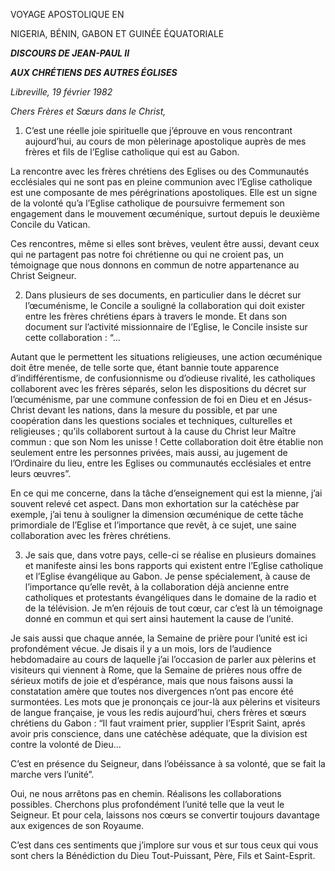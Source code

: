 VOYAGE APOSTOLIQUE EN

NIGERIA, BÉNIN, GABON ET GUINÉE ÉQUATORIALE

***DISCOURS DE JEAN-PAUL II***

***AUX CHRÉTIENS DES AUTRES ÉGLISES***

*Libreville, 19 février 1982*

*Chers Frères et Sœurs dans le Christ,*

1. C’est une réelle joie spirituelle que j’éprouve en vous rencontrant aujourd’hui, au cours de mon pèlerinage apostolique auprès de mes frères et fils de l’Eglise catholique qui est au Gabon.

La rencontre avec les frères chrétiens des Eglises ou des Communautés ecclésiales qui ne sont pas en pleine communion avec l’Eglise catholique est une composante de mes pérégrinations apostoliques. Elle est un signe de la volonté qu’a l’Eglise catholique de poursuivre fermement son engagement dans le mouvement œcuménique, surtout depuis le deuxième Concile du Vatican.

Ces rencontres, même si elles sont brèves, veulent être aussi, devant ceux qui ne partagent pas notre foi chrétienne ou qui ne croient pas, un témoignage que nous donnons en commun de notre appartenance au Christ Seigneur.

2. Dans plusieurs de ses documents, en particulier dans le décret sur l’œcuménisme, le Concile a souligné la collaboration qui doit exister entre les frères chrétiens épars à travers le monde. Et dans son document sur l’activité missionnaire de l’Eglise, le Concile insiste sur cette collaboration : “...

Autant que le permettent les situations religieuses, une action œcuménique doit être menée, de telle sorte que, étant bannie toute apparence d’indifférentisme, de confusionnisme ou d’odieuse rivalité, les catholiques collaborent avec les frères séparés, selon les dispositions du décret sur l’œcuménisme, par une commune confession de foi en Dieu et en Jésus-Christ devant les nations, dans la mesure du possible, et par une coopération dans les questions sociales et techniques, culturelles et religieuses ; qu’ils collaborent surtout à la cause du Christ leur Maître commun : que son Nom les unisse ! Cette collaboration doit être établie non seulement entre les personnes privées, mais aussi, au jugement de l’Ordinaire du lieu, entre les Eglises ou communautés ecclésiales et entre leurs œuvres”.

En ce qui me concerne, dans la tâche d’enseignement qui est la mienne, j’ai souvent relevé cet aspect. Dans mon exhortation sur la catéchèse par exemple, j’ai tenu à souligner la dimension œcuménique de cette tâche primordiale de l’Eglise et l’importance que revêt, à ce sujet, une saine collaboration avec les frères chrétiens.

3. Je sais que, dans votre pays, celle-ci se réalise en plusieurs domaines et manifeste ainsi les bons rapports qui existent entre l’Eglise catholique et l’Eglise évangélique au Gabon. Je pense spécialement, à cause de l’importance qu’elle revêt, à la collaboration déjà ancienne entre catholiques et protestants évangéliques dans le domaine de la radio et de la télévision. Je m’en réjouis de tout cœur, car c’est là un témoignage donné en commun et qui sert ainsi hautement la cause de l’unité.

Je sais aussi que chaque année, la Semaine de prière pour l’unité est ici profondément vécue. Je disais il y a un mois, lors de l’audience hebdomadaire au cours de laquelle j’ai l’occasion de parler aux pèlerins et visiteurs qui viennent à Rome, que la Semaine de prières nous offre de sérieux motifs de joie et d’espérance, mais que nous faisons aussi la constatation amère que toutes nos divergences n’ont pas encore été surmontées. Les mots que je prononçais ce jour-là aux pèlerins et visiteurs de langue française, je vous les redis aujourd’hui, chers frères et sœurs chrétiens du Gabon : “Il faut vraiment prier, supplier l’Esprit Saint, aprés avoir pris conscience, dans une catéchèse adéquate, que la division est contre la volonté de Dieu...

C’est en présence du Seigneur, dans l’obéissance à sa volonté, que se fait la marche vers l’unité”.

Oui, ne nous arrêtons pas en chemin. Réalisons les collaborations possibles. Cherchons plus profondément l’unité telle que la veut le Seigneur. Et pour cela, laissons nos cœurs se convertir toujours davantage aux exigences de son Royaume.

C’est dans ces sentiments que j’implore sur vous et sur tous ceux qui vous sont chers la Bénédiction du Dieu Tout-Puissant, Père, Fils et Saint-Esprit.